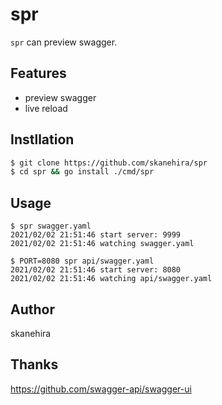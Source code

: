 # spr
`spr` can preview swagger.

## Features
- preview swagger
- live reload

## Instllation

```sh
$ git clone https://github.com/skanehira/spr
$ cd spr && go install ./cmd/spr
```

## Usage

```
$ spr swagger.yaml
2021/02/02 21:51:46 start server: 9999
2021/02/02 21:51:46 watching swagger.yaml

$ PORT=8080 spr api/swagger.yaml
2021/02/02 21:51:46 start server: 8080
2021/02/02 21:51:46 watching api/swagger.yaml
```

## Author
skanehira

## Thanks
https://github.com/swagger-api/swagger-ui
